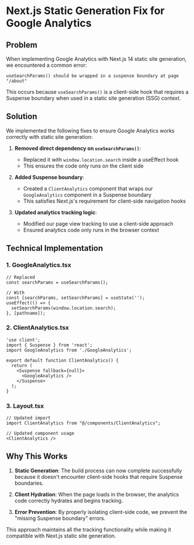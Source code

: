 # Next.js Static Generation Fix for Google Analytics

## Problem

When implementing Google Analytics with Next.js 14 static site generation, we encountered a common error:

```
useSearchParams() should be wrapped in a suspense boundary at page "/about"
```

This occurs because `useSearchParams()` is a client-side hook that requires a Suspense boundary when used in a static site generation (SSG) context.

## Solution

We implemented the following fixes to ensure Google Analytics works correctly with static site generation:

1. **Removed direct dependency on `useSearchParams()`**:
   - Replaced it with `window.location.search` inside a useEffect hook
   - This ensures the code only runs on the client side

2. **Added Suspense boundary**:
   - Created a `ClientAnalytics` component that wraps our `GoogleAnalytics` component in a Suspense boundary
   - This satisfies Next.js's requirement for client-side navigation hooks

3. **Updated analytics tracking logic**:
   - Modified our page view tracking to use a client-side approach
   - Ensured analytics code only runs in the browser context

## Technical Implementation

### 1. GoogleAnalytics.tsx

```tsx
// Replaced
const searchParams = useSearchParams();

// With
const [searchParams, setSearchParams] = useState('');
useEffect(() => {
  setSearchParams(window.location.search);
}, [pathname]);
```

### 2. ClientAnalytics.tsx

```tsx
'use client';
import { Suspense } from 'react';
import GoogleAnalytics from './GoogleAnalytics';

export default function ClientAnalytics() {
  return (
    <Suspense fallback={null}>
      <GoogleAnalytics />
    </Suspense>
  );
}
```

### 3. Layout.tsx

```tsx
// Updated import
import ClientAnalytics from "@/components/ClientAnalytics";

// Updated component usage
<ClientAnalytics />
```

## Why This Works

1. **Static Generation**: The build process can now complete successfully because it doesn't encounter client-side hooks that require Suspense boundaries.

2. **Client Hydration**: When the page loads in the browser, the analytics code correctly hydrates and begins tracking.

3. **Error Prevention**: By properly isolating client-side code, we prevent the "missing Suspense boundary" errors.

This approach maintains all the tracking functionality while making it compatible with Next.js static site generation.
